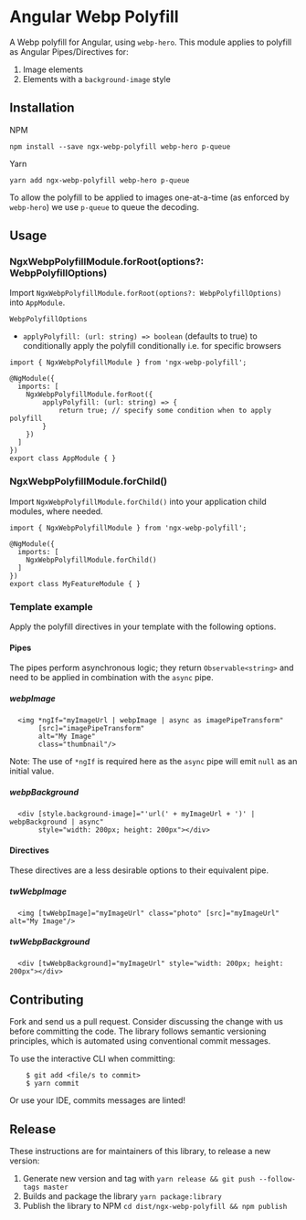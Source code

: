 # Angular Webp Polyfill

A Webp polyfill for Angular, using `webp-hero`. This module applies to polyfill as Angular Pipes/Directives for:
1. Image elements
2. Elements with a `background-image` style

## Installation
NPM
```
npm install --save ngx-webp-polyfill webp-hero p-queue
```

Yarn
```
yarn add ngx-webp-polyfill webp-hero p-queue
```

To allow the polyfill to be applied to images one-at-a-time (as enforced by `webp-hero`) we use `p-queue` to queue the decoding.  

## Usage

### NgxWebpPolyfillModule.forRoot(options?: WebpPolyfillOptions)
Import `NgxWebpPolyfillModule.forRoot(options?: WebpPolyfillOptions)` into `AppModule`.

`WebpPolyfillOptions`
- `applyPolyfill: (url: string) => boolean` (defaults to true) to conditionally apply the polyfill conditionally i.e. for specific browsers
```
import { NgxWebpPolyfillModule } from 'ngx-webp-polyfill';

@NgModule({
  imports: [
    NgxWebpPolyfillModule.forRoot({
        applyPolyfill: (url: string) => {            
            return true; // specify some condition when to apply polyfill
        }
    })
  ]
})
export class AppModule { }
```

### NgxWebpPolyfillModule.forChild()

Import `NgxWebpPolyfillModule.forChild()` into your application child modules, where needed.

```
import { NgxWebpPolyfillModule } from 'ngx-webp-polyfill';

@NgModule({
  imports: [
    NgxWebpPolyfillModule.forChild()
  ]
})
export class MyFeatureModule { }
```

### Template example
Apply the polyfill directives in your template with the following options.

#### Pipes
The pipes perform asynchronous logic; they return `Observable<string>` and need to be applied in combination with the `async` pipe.

##### webpImage
```
  <img *ngIf="myImageUrl | webpImage | async as imagePipeTransform"
       [src]="imagePipeTransform"
       alt="My Image"
       class="thumbnail"/>
```
Note: The use of `*ngIf` is required here as the `async` pipe will emit `null` as an initial value.

##### webpBackground
```
  <div [style.background-image]="'url(' + myImageUrl + ')' | webpBackground | async"
       style="width: 200px; height: 200px"></div>
```

#### Directives
These directives are a less desirable options to their equivalent pipe.
##### twWebpImage

```
  <img [twWebpImage]="myImageUrl" class="photo" [src]="myImageUrl" alt="My Image"/>
```

##### twWebpBackground

```
  <div [twWebpBackground]="myImageUrl" style="width: 200px; height: 200px"></div>
```

## Contributing

Fork and send us a pull request. Consider discussing the change with us before committing the code. The library follows semantic versioning principles, which is automated using conventional commit messages. 

To use the interactive CLI when committing:

```
    $ git add <file/s to commit>
    $ yarn commit
```

Or use your IDE, commits messages are linted!

## Release
These instructions are for maintainers of this library, to release a new version:
1. Generate new version and tag with `yarn release && git push --follow-tags master`
2. Builds and package the library `yarn package:library`
3. Publish the library to NPM `cd dist/ngx-webp-polyfill && npm publish`

